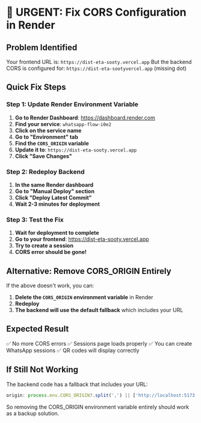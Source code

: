 # 🚨 URGENT: Fix CORS Configuration in Render

## Problem Identified
Your frontend URL is: `https://dist-eta-sooty.vercel.app`
But the backend CORS is configured for: `https://dist-eta-sootyvercel.app` (missing dot)

## Quick Fix Steps

### Step 1: Update Render Environment Variable
1. **Go to Render Dashboard**: https://dashboard.render.com
2. **Find your service**: `whatsapp-flow-i0e2`
3. **Click on the service name**
4. **Go to "Environment" tab**
5. **Find the `CORS_ORIGIN` variable**
6. **Update it to**: `https://dist-eta-sooty.vercel.app`
7. **Click "Save Changes"**

### Step 2: Redeploy Backend
1. **In the same Render dashboard**
2. **Go to "Manual Deploy" section**
3. **Click "Deploy Latest Commit"**
4. **Wait 2-3 minutes for deployment**

### Step 3: Test the Fix
1. **Wait for deployment to complete**
2. **Go to your frontend**: https://dist-eta-sooty.vercel.app
3. **Try to create a session**
4. **CORS error should be gone!**

## Alternative: Remove CORS_ORIGIN Entirely
If the above doesn't work, you can:
1. **Delete the `CORS_ORIGIN` environment variable** in Render
2. **Redeploy**
3. **The backend will use the default fallback** which includes your URL

## Expected Result
✅ No more CORS errors
✅ Sessions page loads properly
✅ You can create WhatsApp sessions
✅ QR codes will display correctly

## If Still Not Working
The backend code has a fallback that includes your URL:
```javascript
origin: process.env.CORS_ORIGIN?.split(',') || ['http://localhost:5173', 'https://dist-eta-sooty.vercel.app']
```

So removing the CORS_ORIGIN environment variable entirely should work as a backup solution.
